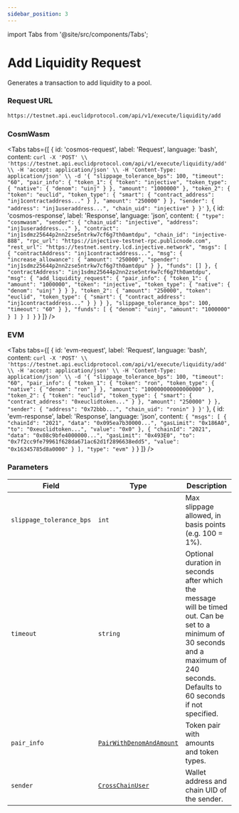 ```yaml
---
sidebar_position: 3 
---
```

import Tabs from '@site/src/components/Tabs';

# Add Liquidity Request 

Generates a transaction to add liquidity to a pool.

### Request URL
 
```bash
https://testnet.api.euclidprotocol.com/api/v1/execute/liquidity/add
```


### CosmWasm

<Tabs
  tabs={[
    {
      id: 'cosmos-request',
      label: 'Request',
      language: 'bash',
      content: `curl -X 'POST' \\
  'https://testnet.api.euclidprotocol.com/api/v1/execute/liquidity/add' \\
  -H 'accept: application/json' \\
  -H 'Content-Type: application/json' \\
  -d '{
    "slippage_tolerance_bps": 100,
    "timeout": "60",
    "pair_info": {
      "token_1": {
        "token": "injective",
        "token_type": {
          "native": {
            "denom": "uinj"
          }
        },
        "amount": "1000000"
      },
      "token_2": {
        "token": "euclid",
        "token_type": {
          "smart": {
            "contract_address": "inj1contractaddress..."
          }
        },
        "amount": "250000"
      }
    },
    "sender": {
      "address": "inj1useraddress...",
      "chain_uid": "injective"
    }
}'`
    },
    {
      id: 'cosmos-response',
      label: 'Response',
      language: 'json',
      content: `{
  "type": "cosmwasm",
  "sender": {
    "chain_uid": "injective",
    "address": "inj1useraddress..."
  },
  "contract": "inj1sdmz25644p2nn2zse5ntrkw7cf6g7th0amtdpu",
  "chain_id": "injective-888",
  "rpc_url": "https://injective-testnet-rpc.publicnode.com",
  "rest_url": "https://testnet.sentry.lcd.injective.network",
  "msgs": [
    {
      "contractAddress": "inj1contractaddress...",
      "msg": {
        "increase_allowance": {
          "amount": "250000",
          "spender": "inj1sdmz25644p2nn2zse5ntrkw7cf6g7th0amtdpu"
        }
      },
      "funds": []
    },
    {
      "contractAddress": "inj1sdmz25644p2nn2zse5ntrkw7cf6g7th0amtdpu",
      "msg": {
        "add_liquidity_request": {
          "pair_info": {
            "token_1": {
              "amount": "1000000",
              "token": "injective",
              "token_type": {
                "native": {
                  "denom": "uinj"
                }
              }
            },
            "token_2": {
              "amount": "250000",
              "token": "euclid",
              "token_type": {
                "smart": {
                  "contract_address": "inj1contractaddress..."
                }
              }
            }
          },
          "slippage_tolerance_bps": 100,
          "timeout": "60"
        }
      },
      "funds": [
        {
          "denom": "uinj",
          "amount": "1000000"
        }
      ]
    }
  ]
}`
    }
  ]}
/>

### EVM 
<Tabs
  tabs={[
    {
      id: 'evm-request',
      label: 'Request',
      language: 'bash',
      content: `curl -X 'POST' \\
  'https://testnet.api.euclidprotocol.com/api/v1/execute/liquidity/add' \\
  -H 'accept: application/json' \\
  -H 'Content-Type: application/json' \\
  -d '{
    "slippage_tolerance_bps": 100,
    "timeout": "60",
    "pair_info": {
      "token_1": {
        "token": "ron",
        "token_type": {
          "native": {
            "denom": "ron"
          }
        },
        "amount": "100000000000000000"
      },
      "token_2": {
        "token": "euclid",
        "token_type": {
          "smart": {
            "contract_address": "0xeuclidtoken..."
          }
        },
        "amount": "250000"
      }
    },
    "sender": {
      "address": "0x72bbb...",
      "chain_uid": "ronin"
    }
}'`
    },
    {
      id: 'evm-response',
      label: 'Response',
      language: 'json',
      content: `{
  "msgs": [
    {
      "chainId": "2021",
      "data": "0x095ea7b30000...",
      "gasLimit": "0x186A0",
      "to": "0xeuclidtoken...",
      "value": "0x0"
    },
    {
      "chainId": "2021",
      "data": "0x08c9bfe4000000...",
      "gasLimit": "0x493E0",
      "to": "0x7f2cc9fe79961f628da671ac62d1f2896638edd5",
      "value": "0x16345785d8a0000"
    }
  ],
  "type": "evm"
}`
    }
  ]}
/>


### Parameters 

| **Field**                 | **Type**                                                                                                   | **Description**                                                                 |
|---------------------------|------------------------------------------------------------------------------------------------------------|---------------------------------------------------------------------------------|
| `slippage_tolerance_bps`  | `int`                                                                                                      | Max slippage allowed, in basis points (e.g. 100 = 1%).                         |
| `timeout`                 | `string`                                                                                                      | Optional duration in seconds after which the message will be timed out. Can be set to a minimum of 30 seconds and a maximum of 240 seconds. Defaults to 60 seconds if not specified.                                    |
| `pair_info`               | [`PairWithDenomAndAmount`](../../../Euclid%20Smart%20Contracts/CosmWasm/overview#pairwithdenomandamount)  | Token pair with amounts and token types.                                       |
| `sender`                  | [`CrossChainUser`](../../../Euclid%20Smart%20Contracts/CosmWasm/overview#crosschainuser)                  | Wallet address and chain UID of the sender.                                    |